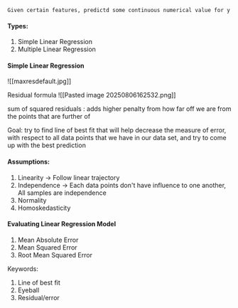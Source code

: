 	Given certain features, predictd some continuous numerical value for y

#### Types:
1. Simple Linear Regression
2. Multiple Linear Regression
#### Simple Linear Regression
![[maxresdefault.jpg]]

Residual formula
![[Pasted image 20250806162532.png]]

sum of squared residuals : adds higher penalty from how far off we are from the points that are further of 

Goal: try to find line of best fit that will help decrease the measure of error, with respect to all data points that we have in our data set, and try to come up with the best prediction

#### Assumptions: 
1. Linearity -> Follow linear trajectory
2. Independence -> Each data points don't have influence to one another, All samples are independence
3. Normality
4. Homoskedasticity

#### Evaluating Linear Regression Model
1. Mean Absolute Error
2. Mean Squared Error
3. Root Mean Squared Error

Keywords: 
1. Line of best fit
2. Eyeball
3. Residual/error